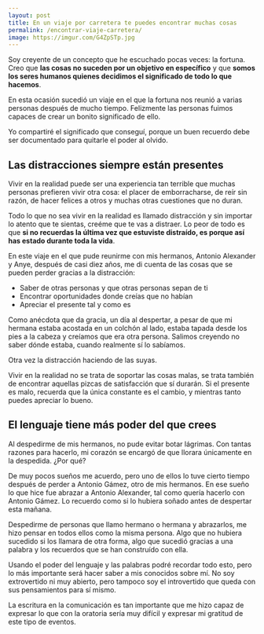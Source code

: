 ```yaml
---
layout: post
title: En un viaje por carretera te puedes encontrar muchas cosas
permalink: /encontrar-viaje-carretera/
image: https://imgur.com/G4ZpSTp.jpg
---
```

Soy creyente de un concepto que he escuchado pocas veces: la fortuna. Creo que **las cosas no suceden por un objetivo en específico** y que **somos los seres humanos quienes decidimos el significado de todo lo que hacemos**.

En esta ocasión sucedió un viaje en el que la fortuna nos reunió a varias personas después de mucho tiempo. Felizmente las personas fuimos capaces de crear un bonito significado de ello.

Yo compartiré el significado que conseguí, porque un buen recuerdo debe ser documentado para quitarle el poder al olvido.

## Las distracciones siempre están presentes
Vivir en la realidad puede ser una experiencia tan terrible que muchas personas prefieren vivir otra cosa: el placer de emborracharse, de reír sin razón, de hacer felices a otros y muchas otras cuestiones que no duran.

Todo lo que no sea vivir en la realidad es llamado distracción y sin importar lo atento que te sientas, creéme que te vas a distraer. Lo peor de todo es que **si no recuerdas la última vez que estuviste distraído, es porque así has estado durante toda la vida**.

En este viaje en el que pude reunirme con mis hermanos, Antonio Alexander y Anye, después de casi diez años, me di cuenta de las cosas que se pueden perder gracias a la distracción:

- Saber de otras personas y que otras personas sepan de ti
- Encontrar oportunidades donde creías que no habían
- Apreciar el presente tal y como es

Como anécdota que da gracia, un día al despertar, a pesar de que mi hermana estaba acostada en un colchón al lado, estaba tapada desde los pies a la cabeza y creíamos que era otra persona. Salimos creyendo no saber dónde estaba, cuando realmente sí lo sabíamos.

Otra vez la distracción haciendo de las suyas.

Vivir en la realidad no se trata de soportar las cosas malas, se trata también de encontrar aquellas pizcas de satisfacción que sí durarán. Si el presente es malo, recuerda que la única constante es el cambio, y mientras tanto puedes apreciar lo bueno.

## El lenguaje tiene más poder del que crees
Al despedirme de mis hermanos, no pude evitar botar lágrimas. Con tantas razones para hacerlo, mi corazón se encargó de que llorara únicamente en la despedida. ¿Por qué?

De muy pocos sueños me acuerdo, pero uno de ellos lo tuve cierto tiempo después de perder a Antonio Gámez, otro de mis hermanos. En ese sueño lo que hice fue abrazar a Antonio Alexander, tal como quería hacerlo con Antonio Gámez. Lo recuerdo como si lo hubiera soñado antes de despertar esta mañana.

Despedirme de personas que llamo hermano o hermana y abrazarlos, me hizo pensar en todos ellos como la misma persona. Algo que no hubiera sucedido si los llamara de otra forma, algo que sucedió gracias a una palabra y los recuerdos que se han construído con ella.

Usando el poder del lenguaje y las palabras podré recordar todo esto, pero lo más importante será hacer saber a mis conocidos sobre mí. No soy extrovertido ni muy abierto, pero tampoco soy el introvertido que queda con sus pensamientos para sí mismo.

La escritura en la comunicación es tan importante que me hizo capaz de expresar lo que con la oratoria sería muy difícil y expresar mi gratitud de este tipo de eventos.